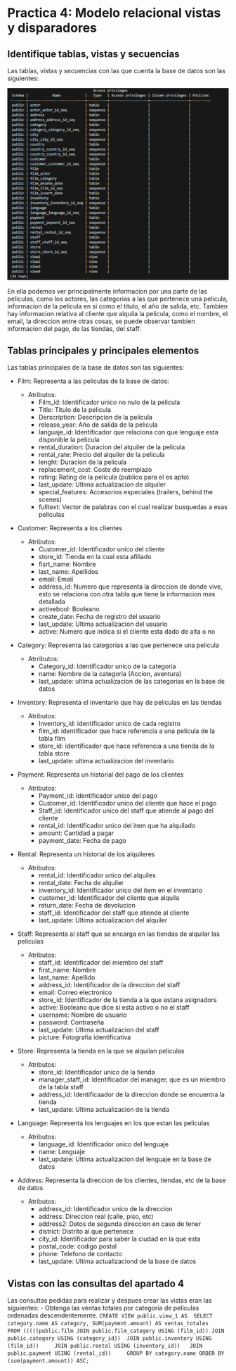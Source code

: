 # Practica 4: Modelo relacional vistas y disparadores

## Identifique tablas, vistas y secuencias 
Las tablas, vistas y secuencias con las que cuenta la base de datos son las siguientes:

![Tablas](https://github.com/alu0101101507/ADBD/blob/main/Modelo%20entidad%20relacion/Practica_4/img/Tablas%20y%20secuencias.png)

En ella podemos ver principalmente informacion por una parte de las peliculas, como los actores, las categorias a las que pertenece una pelicula,
informacion de la pelicula en si como el titulo, el año de salida, etc.
Tambien hay informacion relativa al cliente que alquila la pelicula, como el nombre, el email, la direccion entre otras cosas, se puede observar tambien informacion del pago,
de las tiendas, del staff.

## Tablas principales y principales elementos
Las tablas principales de la base de datos son las siguientes:
  - Film: Representa a las peliculas de la base de datos:
    - Atributos:
      - Film_id: Identificador unico no nulo de la pelicula
      - Title: Titulo de la pelicula
      - Derscription: Descripcion de la pelicula
      - release_year: Año de salida de la pelicula
      - languaje_id: Identificador que relaciona con que lenguaje esta disponible la pelicula
      - rental_duration: Duracion del alquiler de la pelicula
      - rental_rate: Precio del alquiler de la pelicula
      - lenght: Duracion de la pelicula
      - replacement_cost: Coste de reemplazo
      - rating: Rating de la pelicula (publico para el es apto)
      - last_update: Ultima actualizacion de alquiler
      - special_features: Accesorios especiales (trailers, behind the scenes)
      - fulltext: Vector de palabras con el cual realizar busquedas a esas peliculas

  - Customer: Representa a los clientes
    - Atributos:
      - Customer_id: Identificador unico del cliente
      - store_id: Tienda en la cual esta afiliado
      - fisrt_name: Nombre
      - last_name: Apellidos
      - email: Email
      - address_id: Numero que representa la direccion de donde vive, esto se relaciona con otra tabla que tiene la informacion mas detallada
      - activebool: Booleano
      - create_date: Fecha de registro del usuario
      - last_update: Ultima actualizacion del usuario
      - active: Numero que indica si el cliente esta dado de alta o no
  
  - Category: Representa las categorias a las que pertenece una pelicula
    - Atrributos:
      - Category_id: Identificador unico de la categoria
      - name: Nombre de la categoria (Accion, aventura)
      - last_update: ultima actualizacion de las categorias en la base de datos
  
  - Inventory: Representa el inventario que hay de peliculas en las tiendas
    - Atributos:
      - Inventory_id: identificador unico de cada registro 
      - film_id: identificador que hace referencia a una pelicula de la tabla film
      - store_id: identificador que hace referencia a una tienda de la tabla store
      - last_update:  ultima actualizacion del inventario

  - Payment: Representa un historial del pago de los clientes
    - Atributos:
      - Payment_id: Identificador unico del pago
      - Customer_id: Identificador unico del cliente que hace el pago
      - Staff_id: Identificador unico del staff que atiende al pago del cliente
      - rental_id: Identificador unico del item que ha alquilado
      - amount: Cantidad a pagar
      - payment_date: Fecha de pago

  - Rental: Representa un historial de los alquileres
    - Atributos:
      - rental_id: Identificador unico del alquiles
      - rental_date: Fecha de alquiler
      - inventory_id: Identificador unico del item en el inventario
      - customer_id: Identificador del cliente que alquila
      - return_date: Fecha de devolucion
      - staff_id: Identificador del staff que atiende al cliente
      - last_update: Ultima actualizacion del alquiler
  
  - Staff: Representa al staff que se encarga en las tiendas de alquilar las peliculas
    - Atributos:
      - staff_id: Identificador del miembro del staff
      - first_name: Nombre
      - last_name: Apellido
      - address_id: Identificador de la direccion del staff
      - email: Correo electronico
      - store_id: Identificador de la tienda a la que estana asignadors
      - active: Booleano que dice si esta activo o no el staff
      - username: Nombre de usuario
      - password: Contraseña
      - last_update: Ultima actualizacion del staff
      - picture: Fotografia identificativa

  - Store: Representa la tienda en la que se alquilan peliculas
    - Atributos:
      - store_id: Identificador unico de la tienda
      - manager_staff_id: Identificador del manager, que es un miembro de la tabla staff
      - address_id: Identificaador de la direccion donde se encuentra la tienda
      - last_update: Ultima actualizacion de la tienda

  - Language: Representa los lenguajes en los que estan las peliculas
    - Atributos:
      - language_id: Identificador unico del lenguaje 
      - name: Lenguaje 
      - last_update: Ultima actualizacion del lenguaje en la base de datos
  
  - Address: Representa la direccion de los clientes, tiendas, etc de la base de datos
    - Atributos:
      - address_id: Identificador unico de la direccion
      - address: Direccion real (calle, piso, etc)
      - address2: Datos de segunda direccion en caso de tener
      - district: Distrito al que pertenece
      - city_id: Identificador para saber la ciudad en la que esta
      - postal_code: codigo postal
      - phone: Telefono de contacto
      - last_update: Ultima actualizaciond de la base de datos
  
## Vistas con las consultas del apartado 4
  Las consultas pedidas para realizar y despues crear las vistas eran las siguientes:
    - Obtenga las ventas totales por categoría de películas ordenadas descendentemente.
      ```
      CREATE VIEW public.view_1 AS 
        SELECT category.name AS category,
          SUM(payment.amount) AS ventas_totales     
        FROM (((((public.film
        JOIN public.film_category USING (film_id))
        JOIN public.category USING (category_id)) 
        JOIN public.inventory USING (film_id))    
        JOIN public.rental USING (inventory_id))  
        JOIN public.payment USING (rental_id))    
        GROUP BY category.name
        ORDER BY (sum(payment.amount)) ASC;   
      ```